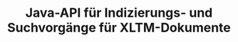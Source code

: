 ---
############################# Static ############################
layout: "auto-gen-gist"
draft: false
path: "de/search/java/document/xltm"
otherformats: PDF DOC DOT DOCX DOCM DOTX DOTM TXT ODT OTT RTF XLS XLT XLSX XLSM XLSB XLTX XLA XLAM ODS OTS CSV TSV XML PPT PPS POT PPTX PPTM POTX POTM PPSX PPSM ODP PST OST EML EMLX MSG ONE ZIP XHTML MHTML MD CHM EPUB  FB2 

############################# Head ############################
head_title: "Hinzufügen von Indizierungs- und Suchvorgängen für Dokumente in Java-Apps"
head_description: "Die Java-API von GroupDocs.Search unterstützt die Indexierung und Suche von Dokumenten nach Dokumentformaten wie PDF DOC, DOCX, RTF, XLSX, CSV, PPTX, EML, MSG und mehr."

############################# Header ############################
title: "Java-API für Indizierungs- und Suchvorgänge für XLTM-Dokumente"
description: "GroupDocs.Search Java API ermöglicht es Entwicklern, robuste Such- und Indizierungsvorgänge für Dokumente in ihre Apps zu integrieren. Es unterstützt Dateiformate wie PDF DOC, DOCX, RTF, XLSX, CSV, PPTX MSG, EML und viele mehr."

######################### Download Button #######################
button:
    enable: true

############################# About ############################
about:
    enable: true
    title: "So fügen Sie Java-APPs Indizierungs- und Suchvorgänge für Dokumente hinzu"
    content: |
       Die Menge an Daten und Informationen nimmt von Tag zu Tag rapide zu. Daher ist es sehr wichtig, die richtigen Informationen rechtzeitig mit minimalem Kosten- und Arbeitsaufwand abzurufen. Diese Webseite wird Informationen darüber bereitstellen, wie Benutzer effiziente Suchfunktionen für Dokumente entwickeln und zu ihren Geschäftsanwendungen hinzufügen können. . Ziel ist es, Informationen zu Benutzeranfragen schnell und genau zu finden und anzuzeigen. GroupDocs.Search für Java ist eine sehr effiziente und einfach zu verwendende Java-API, die Softwareentwicklern hilft, grundlegende bis fortgeschrittene Textsuchoperationen in ihren eigenen Apps durchzuführen, ohne Software von Drittanbietern zu installieren. Die Java-API hat mehrere nützliche Funktionen im Zusammenhang mit der Suche bereitgestellt, z. B. das Zusammenführen mehrerer Indizes zu einem gemeinsamen Index, die Erkennung von Suchanfragen mit unterschiedlichen Tastaturlayouts, die Unterstützung morphologischer Word-Formulare und so weiter. Es unterstützt einfache, boolesche, reguläre Ausdrücke (Regex), Fuzzy-Suche, Suche mit Berücksichtigung der Groß-/Kleinschreibung, Synonyme, Homophone, Platzhalter, Objekttypsuche, Festlegen des Datenbereichs und andere Arten von Abfragen, um Informationen schnell und elegant zu finden. 

############################# content ############################
steps:
    enable: true
    block:
    - title_left: "Erstellen Sie einen neuen Suchindex oder laden Sie einen vorhandenen über Java"
      content_left: |
       GroupDocs.Search Java ermöglicht es Softwareentwicklern, einen neuen Suchindex zu generieren oder einen bestehenden Suchindex in ihre eigenen Java-Apps zu laden. Das folgende Java-Codebeispiel zeigt die Erstellung eines neuen Index sowie das Laden des vorhandenen mit nur wenigen Zeilen Java-Code.

      title_right: "Erstellen Sie einen neuen oder laden Sie einen vorhandenen Suchindex über Java"
      content_right: |
         * Zuerst müssen Sie den Pfad zum Indexordner angeben
         * Erstellen Sie eine Instanz der Klasse [Index](https://apireference.groupdocs.com/search/java/com.groupdocs.search/Index#Index(java.lang.String)).
         * Oben erstellt einen Index im Speicher oder auf einer Festplatte und kann auch einen vorhandenen Index laden.
       
      gisthash: "02615fe51a919acdc5363d46c181dc7f"
      gistfile: "create_or_load_search_index.java"

    - title_left: "Synchrone XLTM Indexierung von Dokumenten über Java"
      content_left: |
       GroupDocs.Search Java API erleichtert Softwareprogrammierern das synchrone Indizieren von Dokumenten mit nur wenigen Codezeilen in ihren eigenen Java-Apps. Die folgenden Java-Codebeispiele demonstrieren, wie die synchrone Indexierung von Dokumenten problemlos durchgeführt werden kann. 

      title_right: "XLTM Dokument synchron zum Suchindex hinzufügen"
      content_right: |
        * Zuerst müssen Sie den Pfad zum Indexordner angeben
        * Geben Sie den Pfad zu einem Ordner an, der zu durchsuchende Dokumente enthält
        * Erstellen Sie eine Instanz der Klasse [Index(indexFolder)](https://apireference.groupdocs.com/search/java/com.groupdocs.search/Index#Index(java.lang.String)).
        * Oben wird ein Index im Speicher oder auf einer Festplatte erstellt oder ein bestehender Index geöffnet.
        * Synchrone Indizierung von Dokumenten aus dem angegebenen Ordner
     
      gisthash: "7079bf3c06128a69b842150d080e5e0b"
      gistfile: "Add_files_synchronously_to_indexing.java"
      
    - title_left: "Führen Sie eine asynchrone Dokumentenindizierung über Java durch"
      content_left: |
        GroupDocs.Search Java API ermöglicht Softwareexperten die asynchrone Indexierung von Dokumenten in ihren eigenen Java-Apps. Der folgende Java-Code zeigt, wie Entwickler Dokumente mit nur ein paar Zeilen Java-Code asynchron indizieren können.

      title_right: "XLTM Dokument asynchron zum Suchindex hinzufügen"
      content_right: |
        * Zuerst müssen Sie den Pfad zum Indexordner angeben
        * Geben Sie den Pfad zu einem Ordner an, der zu durchsuchende Dokumente enthält
        * Erstellen Sie eine Instanz der Klasse [Index(indexFolder)](https://apireference.groupdocs.com/search/java/com.groupdocs.search/Index#Index(java.lang.String)).
        * Abonnieren der Veranstaltung
        * Es muss ein Code geschrieben werden, der den Abschluss der Operation angibt
        * Setzen des Flags für asynchrone Indizierung
        * Asynchrone Indizierung von Dokumenten aus dem angegebenen Ordner
     
      gisthash: "7079bf3c06128a69b842150d080e5e0b"
      gistfile: "Add_files_asynchronously_to_indexing.java"

    - title_left: "So markieren Sie Suchergebnisse in Java-Apps"
      content_left: |
       GroupDocs.Search Java API ermöglicht es Entwicklern, ein Suchergebnis zu interpretieren und die gefundenen Dokumente sowie die Wörter und Phrasen aufzulisten. Es ist auch möglich, den Text des Dokuments XLTM hervorzuheben. Nachfolgend finden Sie das Java-Codebeispiel, das zeigt, wie Sie die gefundenen Dokumente auflisten und Suchergebnisse mit nur wenigen Codezeilen hervorheben.

      title_right: "HMarkieren Sie Suchergebnisse über Java"
      content_right: |
        * Suche im Index durchführen
        * Drucken Sie nach erfolgreicher Suche das Ergebnis aus
        * Iterieren Sie durch die Dokumente und zeigen Sie die gefundenen Dokumente an
        * Hervorhebung von Vorkommen im Text
        * Generieren von Ausgabedokumenten im HTML-Format mit hervorgehobenen Suchergebnissen
     
      gisthash: "cc88d485f007d6da0d943043c8e13a52"
      gistfile: "how_to_highlight_search_result.java"

    - title_left: "System Anforderungen"
      content_left: |
       GroupDocs.Search für Java wird auf allen wichtigen Plattformen und Betriebssystemen unterstützt. Um den vollständigen Leitfaden zu den Systemanforderungen zu erhalten, besuchen Sie bitte [Systemanforderungen](https://docs.groupdocs.com/search/java/system-requirements/), bevor Sie den folgenden Code ausführen. Stellen Sie bitte sicher, dass die folgenden Voraussetzungen auf Ihrem installiert sind System:
         * Betriebssysteme: Microsoft Windows, Linux, MacOS
         * Unterstützung für Java-Versionen: J2SE 7.0 (1.7), J2SE 8.0 (1.8) oder höher
         * Holen Sie sich die neueste Version von GroupDocs.Search für Java-APIs von GroupDocs [Repository](https://repository.groupdocs.com/repo/com/groupdocs/groupdocs-search/)
        
      title_right: "Warum GroupDocs.Search verwenden?"
      content_right: |
        * Suchindexerstellung sowohl im Speicher als auch auf der Festplatte.
        * Möglichkeit der Indizierung aus einer Datei, einem Stream oder einer Struktur.
        * Unterstützung für die Indexierung passwortgeschützter Dokumente.
        * Unterstützung für das Zusammenführen mehrerer Indizes.
        * Dokument während der Suchindizierung filtern.
        * Unterstützung der Rechtschreibprüfung während der Suche.
        * Mischzeichen werden vollständig unterstützt
        * Kombinieren verschiedener Suchtypen in einer Suchanfrage.
        * Einfache Suche nach Wörtern und regulären Ausdrücken wird unterstützt
        * Vollständige Unterstützung von Alias-Ersetzungen in Suchanfragen.

demos:
    enable: true
        

more_formats:
    enable: true


back_to_top:
    enable: true
---